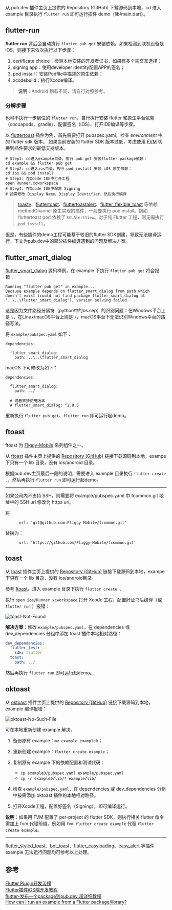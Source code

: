 
从 pub.dev 插件主页上提供的 Repository (GitHub) 下载源码到本地，cd 进入 example 目录执行 `flutter run` 即可运行插件 demo（lib/main.dart）。

## flutter-run

**flutter run** 背后会自动执行 `flutter pub get` 安装依赖，如果检测到联机设备是iOS，则接下来依次执行以下步骤：

1. certificate choice：检测本地安装的开发者证书，如果有多个需交互选择；  
2. signing app：使用developer identity配置APP的签名；  
3. pod install：安装Podfile中描述的原生依赖；  
4. xcodebuild：执行Xcode编译。  

> **说明**：Android 稍有不同，请自行对照参考。

### 分解步骤

也可不执行一步到位的 `flutter run`，自行执行安装 flutter 和原生平台依赖（cocoapods、gradle）、配置签名（iOS）、打开IDE编译等步骤。

以 [fluttertoast](https://pub.dev/packages/fluttertoast) 插件为例，首先需要打开 pubspec.yaml，检查 *environment* 中的 flutter sdk 版本。
如果当前安装的 flutter SDK 版本过低，考虑使用 [FVM](https://blog.csdn.net/phunxm/article/details/117317291) 切换到插件要求的最低支持版本。

```
# Step1: cd进入example目录，执行 pub get 安装flutter package依赖：
cd example && flutter pub get
# Step2: cd进入ios目录，执行 pod install 安装 iOS 原生依赖：
cd ios && pod install
# Step3: 在Xcode IDE中打开工程
open Runner.xcworkspace
# Step4: 在Xcode IDE中配置 Signing
# 按需修改 Display Name、Display Identifier，然后执行编译
```

> [toasty](https://pub.dev/packages/toasty)、[fluttertoast](https://pub.dev/packages/fluttertoast)、[fluttertoastalert](https://pub.dev/packages/fluttertoastalert)、[flutter_flexible_toast](https://pub.dev/packages/flutter_flexible_toast) 等依赖 methodChannel 原生实现的插件，一般要执行 pod install。例如 fluttertoast pod 依赖了 `SCLAlertView`。对于纯 Flutter 工程，则无需执行 `pod install`。

但是，有些插件的demo工程可能基于较旧的flutter SDK创建，导致无法编译运行，下文为pub.dev中的部分插件编译遇到的问题及解决方案。

## flutter_smart_dialog

[flutter_smart_dialog](https://pub.dev/packages/flutter_smart_dialog) 源码样例，在 example 下执行 `flutter pub get` 将会报错：

```
Running "flutter pub get" in example...
Because example depends on flutter_smart_dialog from path which doesn't exist (could not find package flutter_smart_dialog at "..\..\flutter_smart_dialog"), version solving failed.
```

这是因为文件路径分隔符（python中的os.sep）的识别问题：在Windows平台上是 `\`，在Linux/macOS平台上则是 `/`，macOS平台下无法识别Windows平台的路径写法。

将 `example/pubspec.yaml` 如下：

```
dependencies:

  flutter_smart_dialog:
    path: ..\..\flutter_smart_dialog

```

macOS 下可修改为如下：

```
dependencies:

  flutter_smart_dialog:
    path: ../

  # 或者直接使用版本
  # flutter_smart_dialog: ^2.0.5

```

重新执行 `flutter pub get`、`flutter run` 即可运行起demo。

## ftoast

ftoast 为 [Fliggy-Mobile](https://github.com/Fliggy-Mobile) 系列组件之一。

从 [ftoast](https://pub.dev/packages/ftoast) 插件主页上提供的 [Repository (GitHub)](https://github.com/Fliggy-Mobile/ftoast) 链接下载源码到本地，exampe 下只有一个 lib 目录，没有 ios/android 目录。

根据pub.dev主页最后一段的说明，需要进入 example 目录执行 `flutter create .`，然后再执行 `flutter run` 即可运行起demo。

---

如果公司内不支持 SSH，则需要将 example/pubspec.yaml 中 fcommon.git 地址中的 SSH url 修改为 https url。

将

```
      url: 'git@github.com:Fliggy-Mobile/fcommon.git'
```

替换为：

```
      url: 'https://github.com/Fliggy-Mobile/fcommon.git'
```

## toast

从 [toast](https://pub.dev/packages/toast) 插件主页上提供的 [Repository (GitHub)](https://github.com/appdev/FlutterToast) 链接下载源码到本地，exampe 下只有一个 lib 目录，没有 ios/android目录。

参考 [ftoast](https://pub.dev/packages/ftoast)，进入 example 目录下执行 `flutter create .`

执行 `open ios/Runner.xcworkspace` 打开 Xcode 工程，配置好证书后编译（或  `flutter run` ）报错：

![toast-Not-Found](https://img-blog.csdnimg.cn/2021053021585967.png)

**解决方案**：修改 `example/pubspec.yaml`，在 dependencies 或 dev_dependencies 分组中添加 toast 插件本地相对路径：

```yaml
dev_dependencies:
  flutter_test:
    sdk: flutter
  toast:
    path: ../
```

然后再执行 `flutter run` 即可运行起demo。

## oktoast

从 [oktoast](https://pub.dev/packages/oktoast) 插件主页上提供的 [Repository (GitHub)](https://github.com/OpenFlutter/flutter_oktoast) 链接下载源码到本地，example 编译报错：

![oktoast-No-Such-File](https://img-blog.csdnimg.cn/20210530220021283.png)

可在本地重新创建 example 解决。

1. 备份原有 example：`mv example example0`；  
2. 重新创建 example：`flutter create example`；  
3. 复制原有 example 下的依赖配置和测试代码：

    - `cp example0/pubspec.yaml example/pubspec.yaml`  
    - `cp -r example0/lib/* example/lib/`  

4. 检查 `example/pubspec.yaml`，在 dependencies 或 dev_dependencies 分组中按需添加 oktoast 插件的本地相对路径。

5. 打开Xcode工程，配置好签名（Signing），即可编译运行。  

**说明**：如果用 FVM 配置了 per-project 的 flutter SDK，则执行相关 flutter 命令需加上 fvm 代理前缀。例如用 `fvm flutter create example` 代替 `flutter create example`。

---

[flutter_styled_toast](https://pub.dev/packages/flutter_styled_toast)、[bot_toast](https://pub.dev/packages/bot_toast)、[flutter_easyloading](https://pub.dev/packages/flutter_easyloading)、[easy_alert](https://pub.dev/packages/easy_alert) 等插件 example 无法运行问题均可参考以上处理。

## 参考

[Flutter Plugin开发流程](https://www.jianshu.com/p/4bf045fd21f5)  
[Flutter插件iOS端开发教程](https://juejin.cn/post/6844904072969994248)  
[flutter-发布一个package到pub.dev 超详细教程](https://blog.csdn.net/ai_pple/article/details/108535418)  
[How can I run an example from a Flutter package/library?](https://stackoverflow.com/questions/53785710/how-can-i-run-an-example-from-a-flutter-package-library)  
